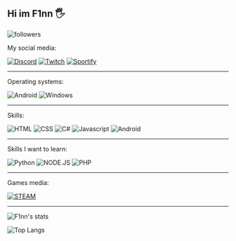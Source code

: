 Hi im F1nn 🖐
---

![followers](https://img.shields.io/github/followers/{F1nnD3v}.svg?style=social&label=Follow&maxAge=2592000)

My social media:

[![Discord](https://img.shields.io/badge/Discord-7289DA?style=for-the-badge&logo=discord&logoColor=white)](https://discord.gg/DHrun7NHzB) [![Twitch](https://img.shields.io/badge/Twitch-9146FF?style=for-the-badge&logo=twitch&logoColor=white)](https://www.twitch.tv/finn21) [![Sportify](https://img.shields.io/badge/Spotify-1ED760?&style=for-the-badge&logo=spotify&logoColor=white)](https://open.spotify.com/user/3cpjegzdjcqv5g90n2fx3alki)

---

Operating systems:

![Android](https://img.shields.io/badge/Android-3DDC84?style=for-the-badge&logo=android&logoColor=white) ![Windows](https://img.shields.io/badge/Windows-0078D6?style=for-the-badge&logo=windows&logoColor=white)

---

Skills:

![HTML](https://img.shields.io/badge/HTML5-E34F26?style=for-the-badge&logo=html5&logoColor=white) ![CSS](https://img.shields.io/badge/CSS3-1572B6?style=for-the-badge&logo=css3&logoColor=white) ![C#](https://img.shields.io/badge/C%23-239120?style=for-the-badge&logo=c-sharp&logoColor=white) ![Javascript](https://img.shields.io/badge/JavaScript-F7DF1E?style=for-the-badge&logo=javascript&logoColor=black) ![Android](https://img.shields.io/badge/Android-3DDC84?style=for-the-badge&logo=android&logoColor=white)

---

Skills I want to learn:

![Python](https://img.shields.io/badge/Python-14354C?style=for-the-badge&logo=python&logoColor=white) ![NODE.JS](https://img.shields.io/badge/Node.js-43853D?style=for-the-badge&logo=node.js&logoColor=white) ![PHP](https://img.shields.io/badge/PHP-777BB4?style=for-the-badge&logo=php&logoColor=white)

---

Games media:

[![STEAM](https://img.shields.io/badge/Steam-000000?style=for-the-badge&logo=steam&logoColor=white)](https://steamcommunity.com/id/F1nnS)

---

![F1nn's stats](https://github-readme-stats.vercel.app/api?username=F1nnD3v&show_icons=true&theme=radical)

![Top Langs](https://github-readme-stats.vercel.app/api/top-langs/?username=F1nnD3v&layout=compact)

